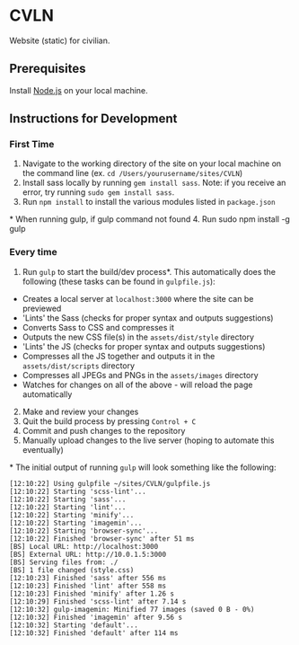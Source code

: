# CVLN

Website (static) for civilian.

## Prerequisites

Install [Node.js](http://nodejs.org/) on your local machine.

## Instructions for Development

### First Time
1. Navigate to the working directory of the site on your local machine on the command line (ex. `cd /Users/yourusername/sites/CVLN`)
2. Install sass locally by running `gem install sass`. Note: if you receive an error, try running `sudo gem install sass`.
3. Run `npm install` to install the various modules listed in `package.json`

\* When running gulp, if gulp command not found
4. Run sudo npm install -g gulp

### Every time

1. Run `gulp` to start the build/dev process\*. This automatically does the following (these tasks can be found in `gulpfile.js`):
  - Creates a local server at `localhost:3000` where the site can be previewed
  - 'Lints' the Sass (checks for proper syntax and outputs suggestions)
  - Converts Sass to CSS and compresses it
  - Outputs the new CSS file(s) in the `assets/dist/style` directory
  - 'Lints' the JS (checks for proper syntax and outputs suggestions)
  - Compresses all the JS together and outputs it in the `assets/dist/scripts` directory
  - Compresses all JPEGs and PNGs in the `assets/images` directory
  - Watches for changes on all of the above - will reload the page automatically
2. Make and review your changes
3. Quit the build process by pressing `Control + C`
4. Commit and push changes to the repository
5. Manually upload changes to the live server (hoping to automate this eventually)

\* The initial output of running `gulp` will look something like the following:

```
[12:10:22] Using gulpfile ~/sites/CVLN/gulpfile.js
[12:10:22] Starting 'scss-lint'...
[12:10:22] Starting 'sass'...
[12:10:22] Starting 'lint'...
[12:10:22] Starting 'minify'...
[12:10:22] Starting 'imagemin'...
[12:10:22] Starting 'browser-sync'...
[12:10:22] Finished 'browser-sync' after 51 ms
[BS] Local URL: http://localhost:3000
[BS] External URL: http://10.0.1.5:3000
[BS] Serving files from: ./
[BS] 1 file changed (style.css)
[12:10:23] Finished 'sass' after 556 ms
[12:10:23] Finished 'lint' after 558 ms
[12:10:23] Finished 'minify' after 1.26 s
[12:10:29] Finished 'scss-lint' after 7.14 s
[12:10:32] gulp-imagemin: Minified 77 images (saved 0 B - 0%)
[12:10:32] Finished 'imagemin' after 9.56 s
[12:10:32] Starting 'default'...
[12:10:32] Finished 'default' after 114 ms
```
